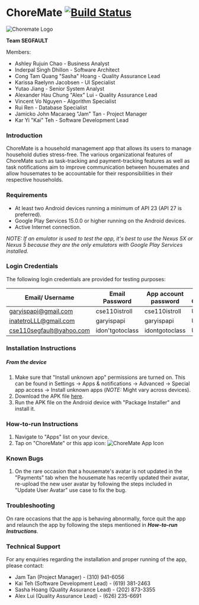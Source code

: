 # ChoreMate [![Build Status](https://travis-ci.com/karyiteh/ChoreMate.svg?token=YbEgce3bxeSS4LFDwdwp&branch=master)](https://travis-ci.com/karyiteh/ChoreMate)

![Choremate Logo](http://gdurl.com/A7D3t)

**Team SEGFAULT**

Members:
- Ashley Rujuin Chao - Business Analyst
- Inderpal Singh Dhillon - Software Architect
- Cong Tam Quang "Sasha" Hoang - Quality Assurance Lead    
- Karissa Raelynn Jacobsen - UI Specialist
- Yutao Jiang - Senior System Analyst
- Alexander Hau Chung "Alex" Lui - Quality Assurance Lead
- Vincent Vo Nguyen - Algorithm Specialist
- Rui Ren - Database Specialist
- Jamicko John Macaraeg "Jam" Tan - Project Manager
- Kar Yi "Kai" Teh - Software Development Lead


### Introduction
ChoreMate is a household management app that allows its users to manage household duties stress-free.
The various organizational features of ChoreMate such as task-tracking and payment-tracking features
as well as task notifications aim to improve communication between housemates and allow housemates 
to be accountable for their responsibilities in their respective households.

### Requirements
- At least two Android devices running a minimum of API 23 (API 27 is preferred).
- Google Play Services 15.0.0 or higher running on the Android devices.
- Active Internet connection.

*NOTE: If an emulator is used to test the app, it's best to use the Nexus 5X or Nexus 5 because they
are the only emulators with Google Play Services installed.*

### Login Credentials
The following login credentials are provided for testing purposes:

Email/ Username | Email Password | App account password | Use Cases 
----------------|----------------|----------------------|----------- 
garyispapi@gmail.com|cse110istroll|cse110istroll| UC
inatetroLLL@gmail.com|garyispapi|garyispapi|UC
cse110segfault@yahoo.com|idon'tgotoclass|idontgotoclass| UC

### Installation Instructions
##### From the device
1. Make sure that "Install unknown app" permissions are turned on. This can be found in Settings ->
    Apps & notifications -> Advanced -> Special app access -> Install unknown apps 
    (*NOTE:* Might vary across devices).
2. Download the APK file [here](https://drive.google.com/open?id=1et9CrXPBAlZ9og96hsy0E1YDkqKCDl0I).
3. Run the APK file on the Android device with "Package Installer" and install it.

### How-to-run Instructions
1. Navigate to "Apps" list on your device.
2. Tap on "ChoreMate" or this app icon:
    ![ChoreMate App Icon](http://gdurl.com/4FV5)

### Known Bugs
1. On the rare occasion that a housemate's avatar is not updated in the "Payments" tab when the 
    housemate has recently updated their avatar, re-upload the new user avatar by following the steps 
    included in "Update User Avatar" use case to fix the bug.

### Troubleshooting
On rare occasions that the app is behaving abnormally, force quit the app and relaunch the app by 
following the steps mentioned in ***How-to-run Instructions***.

### Technical Support
For any enquiries regarding the installation and proper running of the app, please contact:
- Jam Tan (Project Manager) - (310) 941-6056
- Kai Teh (Software Development Lead) - (619) 381-2463
- Sasha Hoang (Quality Assurance Lead) - (202) 873-3355
- Alex Lui (Quality Assurance Lead) - (626) 235-6691
